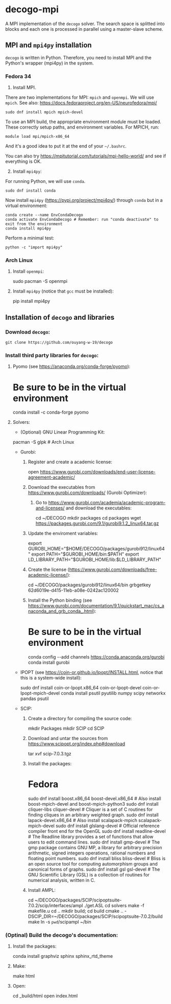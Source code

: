 # decogo-mpi

A MPI implementation of the `decogo` solver. The search space is splitted into blocks and each one is processed in parallel using a master-slave scheme.

## MPI and `mpi4py` installation

`decogo` is written in Python. Therefore, you need to install MPI and the Python's wrapper (mpi4py) in the system.

### Fedora 34

1. Install MPI.

There are two implementations for MPI: `mpich` and `openmpi`. We will use `mpich`. See also: https://docs.fedoraproject.org/en-US/neurofedora/mpi/

	sudo dnf install mpich mpich-devel

To use an MPI build, the appropriate environment module must be loaded. These correctly setup paths, and environment variables. For MPICH, run:

	module load mpi/mpich-x86_64

And it's a good idea to put it at the end of your `~/.bashrc`.

You can also try https://mpitutorial.com/tutorials/mpi-hello-world/ and see if everything is OK.

2. Install `mpi4py`:

For running Python, we will use `conda`.

	sudo dnf install conda
	
Now install `mpi4py` (https://pypi.org/project/mpi4py/) through `conda` but in a virtual environment:

	conda create --name EnvCondaDecogo
	conda activate EnvCondaDecogo # Remember: run "conda deactivate" to exit from the environment
	conda install mpi4py
	
Perform a minimal test:

	python -c "import mpi4py"

### Arch Linux

1. Install `openmpi`:

	sudo pacman -S openmpi
	
2. Install `mpi4py` (notice that `gcc` must be installed):

	pip install mpi4py

## Installation of `decogo` and libraries

### Download `decogo`:

	git clone https://github.com/ouyang-w-19/decogo

### Install third party libraries for `decogo`:

1. Pyomo (see https://anaconda.org/conda-forge/pyomo):

	# Be sure to be in the virtual environment
	conda install -c conda-forge pyomo
	
2. Solvers:

	* (Optional) GNU Linear Programming Kit:
	
	pacman -S glpk # Arch Linux
		
	* Gurobi:

  		1. Register and create a academic license:
  
  			open https://www.gurobi.com/downloads/end-user-license-agreement-academic/

  		2. Download the executables from https://www.gurobi.com/downloads/ (Gurobi Optimizer):
  
    		1. Go to https://www.gurobi.com/academia/academic-program-and-licenses/ and download the executables:
    
    			cd ~/DECOGO
    			mkdir packages
    			cd packages
    			wget https://packages.gurobi.com/9.1/gurobi9.1.2_linux64.tar.gz
    	
  		3. Update the enviroment variables:
  
  			export GUROBI_HOME="$HOME/DECOGO/packages/gurobi912/linux64"
			export PATH="$GUROBI_HOME/bin:$PATH"
			export LD_LIBRARY_PATH="$GUROBI_HOME/lib:$LD_LIBRARY_PATH"

  		4. Create the license (https://www.gurobi.com/downloads/free-academic-license/):
  
  			cd ~/DECOGO/packages/gurobi912/linux64/bin
  			grbgetkey 62d6019e-d415-11eb-a08e-0242ac120002

  		5. Install the Python binding (see https://www.gurobi.com/documentation/9.1/quickstart_mac/cs_anaconda_and_grb_conda_.html):

			# Be sure to be in the virtual environment
			conda config --add channels https://conda.anaconda.org/gurobi
			conda install gurobi
		
	* IPOPT (see https://coin-or.github.io/Ipopt/INSTALL.html, notice that this is a system-wide install):

		sudo dnf install coin-or-Ipopt.x86_64 coin-or-Ipopt-devel coin-or-Ipopt-mpich-devel
		conda install psutil pyutilib numpy scipy networkx pandas psutil

	* SCIP:

  		1. Create a directory for compiling the source code:
	
			mkdir Packages
			mkdir SCIP
			cd SCIP

  		2. Download and untar the sources from https://www.scipopt.org/index.php#download
  
			tar xvf scip-7.0.3.tgz
	
  		3. Install the packages:
	
			# Fedora
			sudo dnf install boost.x86_64 boost-devel.x86_64  # Also install  boost-mpich-devel and boost-mpich-python3
			sudo dnf install cliquer-libs cliquer-devel       # Cliquer is a set of C routines for finding cliques in an arbitrary weighted graph.
			sudo dnf install lapack-devel.x86_64              # Also install scalapack-mpich scalapack-mpich-devel
			sudo dnf install glslang-devel                    # Official reference compiler front end for the OpenGL
			sudo dnf install readline-devel                   # The Readline library provides a set of functions that allow users to edit command lines.
			sudo dnf install gmp-devel                        # The gmp package contains GNU MP, a library for arbitrary precision arithmetic, signed integers operations, rational numbers and floating point numbers.
			sudo dnf install bliss bliss-devel                # Bliss is an open source tool for computing automorphism groups and canonical forms of graphs.
			sudo dnf install gsl gsl-devel                    # The GNU Scientific Library (GSL) is a collection of routines for numerical analysis, written in C.
			
  		4. Install AMPL:
  
  			cd ~/DECOGO/packages/SCIP/scipoptsuite-7.0.2/scip/interfaces/ampl
  			./get.ASL
  			cd solvers
  			make -f makefile.u
  			cd ..
			mkdir build; cd build
			cmake .. -DSCIP_DIR=~/DECOGO/packages/SCIP/scipoptsuite-7.0.2/build
			make
			ln -s `pwd`/scipampl ~/bin
	
### (Optinal) Build the decogo's documentation:

1. Install the packages:

	conda install graphviz sphinx sphinx_rtd_theme
		
3. Make:

	make html
		
4. Open:

	cd _build/html
	open index.html

